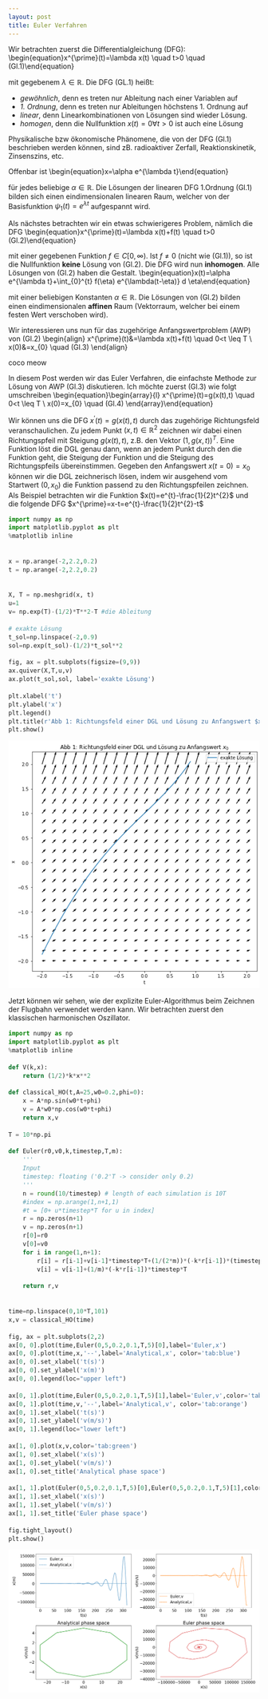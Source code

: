 ```yaml
---
layout: post
title: Euler Verfahren
---
```

Wir betrachten zuerst die Differentialgleichung (DFG):
\begin{equation}x^{\prime}(t)=\lambda x(t) \quad t>0 \quad (Gl.1)\end{equation}

mit gegebenem $\lambda \in \mathbb{R}$. Die DFG (GL.1) heißt:
* *gewöhnlich*, denn es treten nur Ableitung nach einer Variablen auf
* *1. Ordnung*, denn es treten nur Ableitungen höchstens 1. Ordnung auf
* *linear*, denn Linearkombinationen von Lösungen sind wieder Lösung.
* *homogen*, denn die Nullfunktion $x(t)=0 \forall t>0$ ist auch eine Lösung

Physikalische bzw ökonomische Phänomene, die von der DFG (Gl.1) beschrieben werden können, sind zB. radioaktiver Zerfall, Reaktionskinetik, Zinsenszins, etc. 

Offenbar ist 
\begin{equation}x=\alpha e^{\lambda t}\end{equation}

für jedes beliebige $\alpha \in \mathbb{R}$. Die Lösungen der linearen DFG 1.Ordnung (Gl.1) bilden sich einen eindimensionalen linearen Raum, welcher von der Basisfunktion $\psi_{1}(t)=e^{\lambda t}$ aufgespannt wird.

Als nächstes betrachten wir ein etwas schwierigeres Problem, nämlich die DFG
\begin{equation}x^{\prime}(t)=\lambda x(t)+f(t) \quad t>0  (Gl.2)\end{equation}

mit einer gegebenen Funktion $f \in C[0, \infty)$. Ist $f \neq 0$ (nicht wie (Gl.1)), so ist die Nullfunktion **keine** Lösung von (Gl.2). Die DFG wird nun **inhomogen**. Alle Lösungen von (Gl.2) haben die Gestalt. 
\begin{equation}x(t)=\alpha e^{\lambda t}+\int_{0}^{t} f(\eta) e^{\lambda(t-\eta)} d \eta\end{equation}

mit einer beliebigen Konstanten $\alpha \in \mathbb{R}$. Die Lösungen von (Gl.2) bilden einen eindimensionalen **affinen** Raum (Vektorraum, welcher bei einem festen Wert verschoben wird).

Wir interessieren uns nun für das zugehörige Anfangswertproblem (AWP) von (Gl.2)
\begin{align}
x^{\prime}(t)&=\lambda x(t)+f(t) \quad 0<t \leq T \\
x(0)&=x_{0} \quad (Gl.3)
\end{align}

coco meow

In diesem Post werden wir das Euler Verfahren, die einfachste Methode zur Lösung von AWP (Gl.3) diskutieren.
Ich möchte zuerst (Gl.3) wie folgt umschreiben 
\begin{equation}\begin{array}{l}
x^{\prime}(t)=g(x(t),t) \quad 0<t \leq T \\
x(0)=x_{0} \quad (Gl.4)
\end{array}\end{equation}

Wir können uns die DFG $x^{\prime}(t)=g(x(t),t)$ durch das zugehörige Richtungsfeld veranschaulichen. Zu jedem Punkt $(x, t) \in \mathbb{R}^{2}$ zeichnen wir dabei einen Richtungspfeil mit Steigung $g(x(t),t)$, z.B. den Vektor $(1, g(x, t))^{T}$. Eine Funktion löst die DGL genau dann, wenn an jedem Punkt durch den die Funktion geht, die Steigung der Funktion und die Steigung des Richtungspfeils übereinstimmen. Gegeben den Anfangswert $x(t=0)=x_{0}$ können wir die DGL zeichnerisch lösen, indem wir ausgehend vom Startwert $(0,x_{0})$ die Funktion passend zu den Richtungspfeilen zeichnen. Als Beispiel betrachten wir die Funktion $x(t)=e^{t}-\frac{1}{2}t^{2}$ und die folgende DFG $x^{\prime}=x-t=e^{t}-\frac{1}{2}t^{2}-t$


```python
import numpy as np
import matplotlib.pyplot as plt
%matplotlib inline


x = np.arange(-2,2.2,0.2)
t = np.arange(-2,2.2,0.2)


X, T = np.meshgrid(x, t)
u=1
v= np.exp(T)-(1/2)*T**2-T #die Ableitung 

# exakte Lösung
t_sol=np.linspace(-2,0.9)
sol=np.exp(t_sol)-(1/2)*t_sol**2

fig, ax = plt.subplots(figsize=(9,9))
ax.quiver(X,T,u,v)
ax.plot(t_sol,sol, label='exakte Lösung')

plt.xlabel('t')
plt.ylabel('x')
plt.legend()
plt.title(r'Abb 1: Richtungsfeld einer DGL und Lösung zu Anfangswert $x_{0}$')
plt.show()

```


![image alt ><](../images/output_2_0.png#center)


Jetzt können wir sehen, wie der explizite Euler-Algorithmus beim Zeichnen der Flugbahn verwendet werden kann. Wir betrachten zuerst den klassischen harmonischen Oszillator.


```python
import numpy as np
import matplotlib.pyplot as plt
%matplotlib inline

def V(k,x):
    return (1/2)*k*x**2

def classical_HO(t,A=25,w0=0.2,phi=0):
    x = A*np.sin(w0*t+phi)
    v = A*w0*np.cos(w0*t+phi)
    return x,v

T = 10*np.pi

def Euler(r0,v0,k,timestep,T,m):
    '''
    Input
    timestep: floating ('0.2'T -> consider only 0.2) 
    '''
    n = round(10/timestep) # length of each simulation is 10T
    #index = np.arange(1,n+1,1)
    #t = [0+ u*timestep*T for u in index]
    r = np.zeros(n+1)
    v = np.zeros(n+1)
    r[0]=r0
    v[0]=v0
    for i in range(1,n+1):
        r[i] = r[i-1]+v[i-1]*timestep*T+(1/(2*m))*(-k*r[i-1])*(timestep*T)**2
        v[i] = v[i-1]+(1/m)*(-k*r[i-1])*timestep*T
    
    return r,v


time=np.linspace(0,10*T,101)
x,v = classical_HO(time)

fig, ax = plt.subplots(2,2)
ax[0, 0].plot(time,Euler(0,5,0.2,0.1,T,5)[0],label='Euler,x')
ax[0, 0].plot(time,x,'--',label='Analytical,x', color='tab:blue')
ax[0, 0].set_xlabel('t(s)')
ax[0, 0].set_ylabel('x(m)')
ax[0, 0].legend(loc="upper left")

ax[0, 1].plot(time,Euler(0,5,0.2,0.1,T,5)[1],label='Euler,v',color='tab:orange')
ax[0, 1].plot(time,v,'--',label='Analytical,v', color='tab:orange')
ax[0, 1].set_xlabel('t(s)')
ax[0, 1].set_ylabel('v(m/s)')
ax[0, 1].legend(loc="lower left")

ax[1, 0].plot(x,v,color='tab:green')
ax[1, 0].set_xlabel('x(s)')
ax[1, 0].set_ylabel('v(m/s)')
ax[1, 0].set_title('Analytical phase space')

ax[1, 1].plot(Euler(0,5,0.2,0.1,T,5)[0],Euler(0,5,0.2,0.1,T,5)[1],color='tab:red')
ax[1, 1].set_xlabel('x(s)')
ax[1, 1].set_ylabel('v(m/s)')
ax[1, 1].set_title('Euler phase space')

fig.tight_layout()
plt.show()
```



![image alt ><](../images/test2png.png#center)


```python

```



